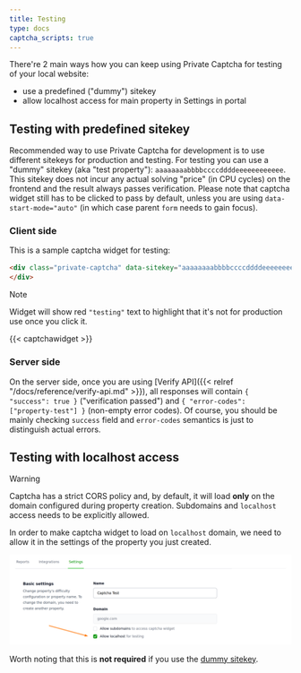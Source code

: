 ```yaml
---
title: Testing
type: docs
captcha_scripts: true
---
```


There're 2 main ways how you can keep using Private Captcha for testing of your local website:
- use a predefined ("dummy") sitekey
- allow localhost access for main property in Settings in portal

## Testing with predefined sitekey

Recommended way to use Private Captcha for development is to use different sitekeys for production and testing. For testing you can use a "dummy" sitekey (aka "test property"): `aaaaaaaabbbbccccddddeeeeeeeeeeee`. This sitekey does not incur any actual solving "price" (in CPU cycles) on the frontend and the result always passes verification. Please note that captcha widget still has to be clicked to pass by default, unless you are using `data-start-mode="auto"` (in which case parent `form` needs to gain focus).

### Client side

This is a sample captcha widget for testing:

```html
<div class="private-captcha" data-sitekey="aaaaaaaabbbbccccddddeeeeeeeeeeee">
</div>
```
> [!NOTE]
> Widget will show red `"testing"` text to highlight that it's not for production use once you click it.

{{< captchawidget >}}

### Server side

On the server side, once you are using [Verify API]({{< relref "/docs/reference/verify-api.md" >}}), all responses will contain `{ "success": true }` ("verification passed") and `{ "error-codes": ["property-test"] }` (non-empty error codes). Of course, you should be mainly checking `success` field and `error-codes` semantics is just to distinguish actual errors.

## Testing with localhost access

> [!WARNING]
> Captcha has a strict CORS policy and, by default, it will load **only** on the domain configured during property creation. Subdomains and `localhost` access needs to be explicitly allowed.

In order to make captcha widget to load on `localhost` domain, we need to allow it in the settings of the property you just created.

![Allow localhost domain](/images/tutorials/e2e-local/allow-localhost.png)

Worth noting that this is **not required** if you use the [dummy sitekey](#testing-with-predefined-sitekey).